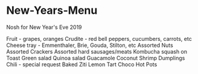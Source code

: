 # New-Years-Menu
Nosh for New Year's Eve 2019

Fruit - grapes, oranges 
Crudite - red bell peppers, cucumbers, carrots, etc
Cheese tray - Emmenthaler, Brie, Gouda, Stilton, etc
Assorted Nuts
Assorted Crackers
Assorted hard sausages/meats
Kombucha squash on Toast
Green salad
Quinoa salad
Guacamole
Coconut Shrimp
Dumplings
Chili - special request
Baked Ziti
Lemon Tart
Choco Hot Pots
